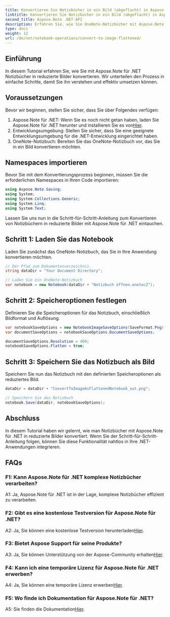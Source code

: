 ```yaml
---
title: Konvertieren Sie Notizbücher in ein Bild (abgeflacht) in Aspose Note .NET
linktitle: Konvertieren Sie Notizbücher in ein Bild (abgeflacht) in Aspose Note .NET
second_title: Aspose.Note .NET-API
description: Erfahren Sie, wie Sie OneNote-Notizbücher mit Aspose.Note für .NET in reduzierte Bilder konvertieren. Schritt-für-Schritt-Anleitung für eine nahtlose Integration.
type: docs
weight: 12
url: /de/net/notebook-operations/convert-to-image-flattened/
---
```

## Einführung

In diesem Tutorial erfahren Sie, wie Sie mit Aspose.Note für .NET Notizbücher in reduzierte Bilder konvertieren. Wir unterteilen den Prozess in einfache Schritte, damit Sie ihn verstehen und effektiv umsetzen können.

## Voraussetzungen

Bevor wir beginnen, stellen Sie sicher, dass Sie über Folgendes verfügen:

1.  Aspose.Note für .NET: Wenn Sie es noch nicht getan haben, laden Sie Aspose.Note für .NET herunter und installieren Sie es von[Hier](https://releases.aspose.com/note/net/).
2. Entwicklungsumgebung: Stellen Sie sicher, dass Sie eine geeignete Entwicklungsumgebung für die .NET-Entwicklung eingerichtet haben.
3. OneNote-Notizbuch: Bereiten Sie das OneNote-Notizbuch vor, das Sie in ein Bild konvertieren möchten.

## Namespaces importieren

Bevor Sie mit dem Konvertierungsprozess beginnen, müssen Sie die erforderlichen Namespaces in Ihren Code importieren:

```csharp
using Aspose.Note.Saving;
using System;
using System.Collections.Generic;
using System.Linq;
using System.Text;
```

Lassen Sie uns nun in die Schritt-für-Schritt-Anleitung zum Konvertieren von Notizbüchern in reduzierte Bilder mit Aspose.Note für .NET eintauchen.

## Schritt 1: Laden Sie das Notebook

Laden Sie zunächst das OneNote-Notizbuch, das Sie in Ihre Anwendung konvertieren möchten.

```csharp
// Der Pfad zum Dokumentenverzeichnis.
string dataDir = "Your Document Directory";

// Laden Sie ein OneNote-Notizbuch
var notebook = new Notebook(dataDir + "Notizbuch öffnen.onetoc2");
```

## Schritt 2: Speicheroptionen festlegen

Definieren Sie die Speicheroptionen für das Notizbuch, einschließlich Bildformat und Auflösung.

```csharp
var notebookSaveOptions = new NotebookImageSaveOptions(SaveFormat.Png);
var documentSaveOptions = notebookSaveOptions.DocumentSaveOptions;

documentSaveOptions.Resolution = 400;
notebookSaveOptions.Flatten = true;
```

## Schritt 3: Speichern Sie das Notizbuch als Bild

Speichern Sie nun das Notizbuch mit den definierten Speicheroptionen als reduziertes Bild.

```csharp
dataDir = dataDir + "ConvertToImageAsFlattenedNotebook_out.png";

// Speichern Sie das Notizbuch
notebook.Save(dataDir, notebookSaveOptions);
```

## Abschluss

In diesem Tutorial haben wir gelernt, wie man Notizbücher mit Aspose.Note für .NET in reduzierte Bilder konvertiert. Wenn Sie der Schritt-für-Schritt-Anleitung folgen, können Sie diese Funktionalität nahtlos in Ihre .NET-Anwendungen integrieren.

## FAQs

### F1: Kann Aspose.Note für .NET komplexe Notizbücher verarbeiten?

A1: Ja, Aspose.Note für .NET ist in der Lage, komplexe Notizbücher effizient zu verarbeiten.

### F2: Gibt es eine kostenlose Testversion für Aspose.Note für .NET?

 A2: Ja, Sie können eine kostenlose Testversion herunterladen[Hier](https://releases.aspose.com/).

### F3: Bietet Aspose Support für seine Produkte?

 A3: Ja, Sie können Unterstützung von der Aspose-Community erhalten[Hier](https://forum.aspose.com/c/note/28).

### F4: Kann ich eine temporäre Lizenz für Aspose.Note für .NET erwerben?

 A4: Ja, Sie können eine temporäre Lizenz erwerben[Hier](https://purchase.aspose.com/temporary-license/).

### F5: Wo finde ich Dokumentation für Aspose.Note für .NET?

 A5: Sie finden die Dokumentation[Hier](https://reference.aspose.com/note/net/).